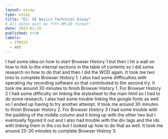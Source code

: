 ```yaml
---
layout: essay
type: essay
title: "E1: UI Basics Technical Essay"
# All dates must be YYYY-MM-DD format!
date: 2023-01-29
published: true
labels:
  - ITM353
  - WOD
---
```

I had some idea on how to start Browser History 1 but then I hit a wall on how to link to the internal sections in the table of contents so I did some research on how to do that and then I did the WOD again. It took me two tires to complete Browser History 1. I also had some diffficulties with operating my recording software so that contributed to the second try. It took me around 30 minutes to finish Browser History 1. For Browser History 2 I had some difficulty on linking the stylesheet to the main html so I had to do some research. I also had some trouble linking the google fonts as well so I ended up having to try another attempt. It took me around 30 minutes to finish Browser History 2. For Browser History 3 I had some trouble with the padding of the middle column and it lining up with the other two but I eventually figured it out and I also had trouble with the div tags and the ids with linking them in the css but I looked up how to do that as well. It took me around 25-30 minutes to complete Browser Histroy 3.
